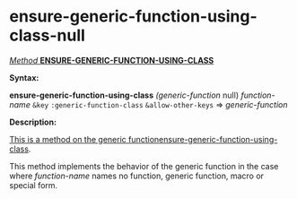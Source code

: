 ensure-generic-function-using-class-null
========================================

[*Method* **ENSURE-GENERIC-FUNCTION-USING-CLASS**]()

**Syntax:**

**ensure-generic-function-using-class** *(generic-function* null) *function-name* `&key` `:generic-function-class` `&allow-other-keys` => *generic-function*

**Description:**

[This is a method on the generic function]()[ensure-generic-function-using-class](ensure-generic-function-using-class.md).

This method implements the behavior of the generic function in the case where *function-name* names no function, generic function, macro or special form.
